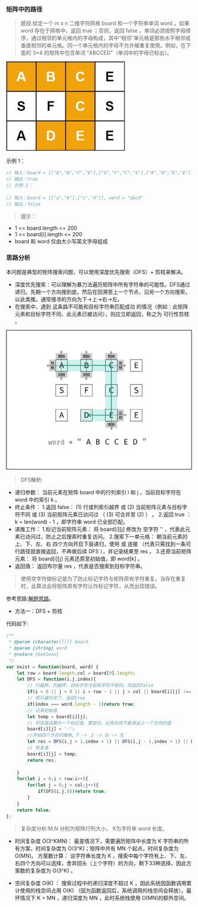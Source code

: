 ### 矩阵中的路径

> 题目:给定一个 m x n 二维字符网格 board 和一个字符串单词 word 。如果 word 存在于网格中，返回 true ；否则，返回 false 。单词必须按照字母顺序，通过相邻的单元格内的字母构成，其中“相邻”单元格是那些水平相邻或垂直相邻的单元格。同一个单元格内的字母不允许被重复使用。例如，在下面的 3×4 的矩阵中包含单词 "ABCCED"（单词中的字母已标出）。

![](../../images/word.jpg)

示例 1：

```js
// 输入：board = [["A","B","C","E"],["S","F","C","S"],["A","D","E","E"]], word = "ABCCED"
// 输出：true
// 示例 2：

// 输入：board = [["a","b"],["c","d"]], word = "abcd"
// 输出：false
```


> 提示：

* 1 <= board.length <= 200
* 1 <= board[i].length <= 200
* board 和 word 仅由大小写英文字母组成
 

### 思路分析

本问题是典型的矩阵搜索问题，可以使用深度优先搜索（DFS）+ 剪枝来解决。

* 深度优先搜索：可以理解为暴力法遍历矩阵中所有字符串的可能性。DFS通过递归，先朝一个方向搜到底，然后在回溯至上一个节点，沿另一个方向搜索，以此类推。通常搜寻的方向为下->上->右->左。
* 在搜索中，遇到 这条路不可能和目标字符串匹配成功 的情况（例如：此矩阵元素和目标字符不同、此元素已被访问），则应立即返回，称之为 可行性剪枝 。

![](../../images/DFS-1.png)

> DFS解析:

* 递归参数： 当前元素在矩阵 board 中的行列索引 i 和 j ，当前目标字符在 word 中的索引 k 。
* 终止条件：
    1.返回 false： (1) 行或列索引越界 或 (2) 当前矩阵元素与目标字符不同 或 (3) 当前矩阵元素已访问过 （ (3) 可合并至 (2) ） 。
    2.返回 true ：k = len(word) - 1 ，即字符串 word 已全部匹配。
* 递推工作：
    1.标记当前矩阵元素： 将 board[i][j] 修改为 空字符 '' ，代表此元素已访问过，防止之后搜索时重复访问。
    2.搜索下一单元格： 朝当前元素的 上、下、左、右 四个方向开启下层递归，使用 或 连接 （代表只需找到一条可行路径就直接返回，不再做后续 DFS ），并记录结果至 res 。
    3.还原当前矩阵元素： 将 board[i][j] 元素还原至初始值，即 word[k] 。
* 返回值： 返回布尔量 res ，代表是否搜索到目标字符串。

> 使用空字符做标记是为了防止标记字符与矩阵原有字符重复。当存在重复时，此算法会将矩阵原有字符认作标记字符，从而出现错误。

参考思路:[解题思路](https://leetcode-cn.com/problems/ju-zhen-zhong-de-lu-jing-lcof/solution/mian-shi-ti-12-ju-zhen-zhong-de-lu-jing-shen-du-yo/)。

- 方法一：DFS + 剪枝

代码如下:

```js
/**
 * @param {character[][]} board
 * @param {string} word
 * @return {boolean}
 */
var exist = function(board, word) {
    let row = board.length,col = board[0].length;
    let DFS = function(i,j,index){
        // 行越界，列越界，目标字符与矩阵字符不相同，则返回false
        if(i < 0 || j < 0 || i > row - 1 || j > col || board[i][j] !== word[index])return false;
        // 索引遍历完了，返回true
        if(index === word.length - 1)return true;
        // 记录初始值
        let temp = board[i][j];
        // 将该值设置为一个标记值，要锁住，以免后续不能保证上一个方向的值
        board[i][j] = '-';
        //开始四个方向的搜索,下 -> 上 -> 右 -> 左
        let res = DFS(i,j + 1,index + 1) || DFS(i,j - 1,index + 1) || DFS(i + 1,j,index + 1) || DFS(i - 1,j,index + 1);
        // 恢复值
        board[i][j] = temp;
        return res;

    }
    for(let i = 0;i < row;i++){
        for(let j = 0;j < col;j++){
            if(DFS(i,j,0))return true;
        }
    }
    return false;
};
```

> 复杂度分析:M,N 分别为矩阵行列大小， K为字符串 word 长度。

* 时间复杂度 O(3^KMN)： 最差情况下，需要遍历矩阵中长度为 K 字符串的所有方案，时间复杂度为 O(3^K)；矩阵中共有 MN 个起点，时间复杂度为 O(MN)。
方案数计算： 设字符串长度为 K ，搜索中每个字符有上、下、左、右四个方向可以选择，舍弃回头（上个字符）的方向，剩下33种选择，因此方案数的复杂度为 O(3^K) 。

* 空间复杂度 O(K) ： 搜索过程中的递归深度不超过 K ，因此系统因函数调用累计使用的栈空间占用 O(K) （因为函数返回后，系统调用的栈空间会释放）。最坏情况下 K = MN ，递归深度为 MN ，此时系统栈使用 O(MN)的额外空间。



